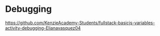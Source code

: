 # Debugging
https://github.com/KenzieAcademy-Students/fullstack-basicjs-variables-activity-debugging-Elianavasquez04
